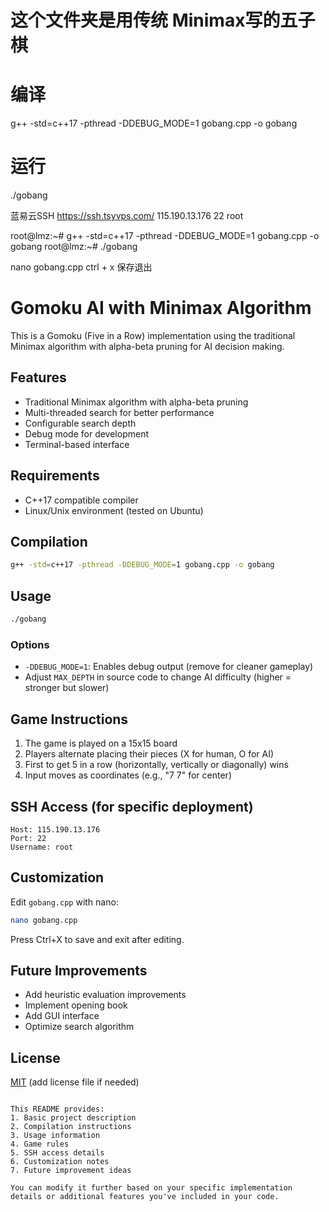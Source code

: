 # 这个文件夹是用传统 Minimax写的五子棋
# 编译
g++ -std=c++17 -pthread -DDEBUG_MODE=1 gobang.cpp -o gobang
# 运行
./gobang

蓝易云SSH
https://ssh.tsyvps.com/
115.190.13.176
22
root

root@lmz:~# g++ -std=c++17 -pthread -DDEBUG_MODE=1 gobang.cpp -o gobang
root@lmz:~# ./gobang 

nano  gobang.cpp
ctrl + x 保存退出






# Gomoku AI with Minimax Algorithm

This is a Gomoku (Five in a Row) implementation using the traditional Minimax algorithm with alpha-beta pruning for AI decision making.

## Features
- Traditional Minimax algorithm with alpha-beta pruning
- Multi-threaded search for better performance
- Configurable search depth
- Debug mode for development
- Terminal-based interface

## Requirements
- C++17 compatible compiler
- Linux/Unix environment (tested on Ubuntu)

## Compilation
```bash
g++ -std=c++17 -pthread -DDEBUG_MODE=1 gobang.cpp -o gobang
```

## Usage
```bash
./gobang
```

### Options
- `-DDEBUG_MODE=1`: Enables debug output (remove for cleaner gameplay)
- Adjust `MAX_DEPTH` in source code to change AI difficulty (higher = stronger but slower)

## Game Instructions
1. The game is played on a 15x15 board
2. Players alternate placing their pieces (X for human, O for AI)
3. First to get 5 in a row (horizontally, vertically or diagonally) wins
4. Input moves as coordinates (e.g., "7 7" for center)

## SSH Access (for specific deployment)
```
Host: 115.190.13.176
Port: 22
Username: root
```

## Customization
Edit `gobang.cpp` with nano:
```bash
nano gobang.cpp
```
Press Ctrl+X to save and exit after editing.

## Future Improvements
- Add heuristic evaluation improvements
- Implement opening book
- Add GUI interface
- Optimize search algorithm

## License
[MIT](LICENSE) (add license file if needed)
```

This README provides:
1. Basic project description
2. Compilation instructions
3. Usage information
4. Game rules
5. SSH access details
6. Customization notes
7. Future improvement ideas

You can modify it further based on your specific implementation details or additional features you've included in your code.